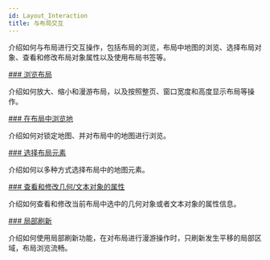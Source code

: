 ```yaml
---
id: Layout_Interaction
title: 与布局交互
---
```

介绍如何与布局进行交互操作，包括布局的浏览，布局中地图的浏览、选择布局对象、查看和修改布局对象属性以及使用布局书签等。

[### 浏览布局](BrowseLayout/LayoutBrowse)

介绍如何放大、缩小和漫游布局，以及按照整页、窗口宽度和高度显示布局等操作。

[### 在布局中浏览地](MapOperation/MapOperation)

介绍如何对锁定地图、并对布局中的地图进行浏览。

[### 选择布局元素](BrowseLayout/Selectbutton)

介绍如何以多种方式选择布局中的地图元素。

[### 查看和修改几何/文本对象的属性](DrawingObjects/ObjLayout_Property)

介绍如何查看和修改当前布局中选中的几何对象或者文本对象的属性信息。

[### 局部刷新](SettingPage/PageSetup)

介绍如何使用局部刷新功能，在对布局进行漫游操作时，只刷新发生平移的局部区域，布局浏览流畅。
